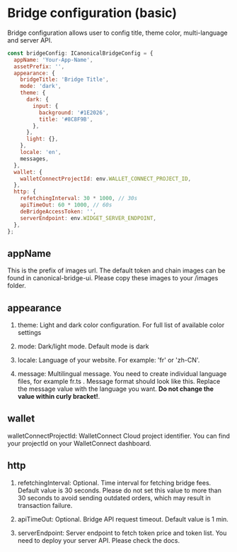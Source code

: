 # Bridge configuration (basic)

Bridge configuration allows user to config title, theme color, multi-language and server API.

```javascript
const bridgeConfig: ICanonicalBridgeConfig = {
  appName: 'Your-App-Name',
  assetPrefix: '',
  appearance: {
    bridgeTitle: 'Bridge Title',
    mode: 'dark',
    theme: {
      dark: {
        input: {
          background: '#1E2026',
          title: '#8C8F9B',
        },
      },
      light: {},
    },
    locale: 'en',
    messages,
  },
  wallet: {
    walletConnectProjectId: env.WALLET_CONNECT_PROJECT_ID,
  },
  http: {
    refetchingInterval: 30 * 1000, // 30s
    apiTimeOut: 60 * 1000, // 60s
    deBridgeAccessToken: '',
    serverEndpoint: env.WIDGET_SERVER_ENDPOINT,
  },
};
```

## appName

This is the prefix of images url. The default token and chain images can be found in
canonical-bridge-ui. Please copy these images to your /images folder.

## appearance

1. theme: Light and dark color configuration. For full list of available color settings

2. mode: Dark/light mode. Default mode is dark

3. locale: Language of your website. For example: 'fr' or 'zh-CN'.

4. message: Multilingual message. You need to create individual language files, for example fr.ts .
   Message format should look like this. Replace the message value with the language you want. <b>Do
   not change the value within curly bracket!</b>.

## wallet

walletConnectProjectId: WalletConnect Cloud project identifier. You can find your projectId on your
WalletConnect dashboard.

## http

1. refetchingInterval: Optional. Time interval for fetching bridge fees. Default value is 30
   seconds. Please do not set this value to more than 30 seconds to avoid sending outdated orders,
   which may result in transaction failure.

2. apiTimeOut: Optional. Bridge API request timeout. Default value is 1 min.

3. serverEndpoint: Server endpoint to fetch token price and token list. You need to deploy your
   server API. Please check the docs.
